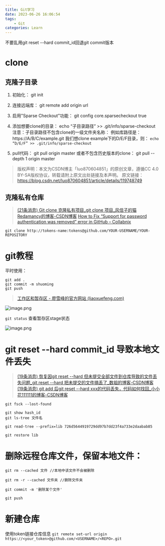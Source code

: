 ```yaml
---
title: Git学习
date: 2023-06-26 16:06:54
tags:
    - Git
categories: Learn
---
```


不要乱用git reset --hard commit_id回退git commit版本

<!-- more -->

# clone

## 克隆子目录

1. 初始化：
git init

2. 连接远端库：
git remote add origin url

3. 启用"Sparse Checkout"功能：
git config core.sparsecheckout true

4. 添加想要clone的目录：
echo “子目录路径” >> .git/info/sparse-checkout
注意：子目录路径不包含clone的一级文件夹名称：
例如库路径是：
https://A/B/C/example.git
我们想clone example下的D/E/F目录，则：
`echo “D/E/F” >> .git/info/sparse-checkout`

5. pull代码：
git pull origin master
或者不包含历史版本的clone：
git pull --depth 1 origin master


>版权声明：本文为CSDN博主「luo870604851」的原创文章，遵循CC 4.0 BY-SA版权协议，转载请附上原文出处链接及本声明。
>原文链接：https://blog.csdn.net/luo870604851/article/details/119748749

## 克隆私有仓库

>[(21条消息) Git clone 克隆私有项目_git clone 项目_风信子的猫Redamancy的博客-CSDN博客](https://blog.csdn.net/weixin_45508265/article/details/124340158)
>[How to Fix “Support for password authentication was removed” error in GitHub – Collabnix](https://collabnix.com/how-to-fix-support-for-password-authentication-was-removed-error-in-github/)

`git clone http://tokens-name:tokens@github.com/YOUR-USERNAME/YOUR-REPOSITORY`

# git教程

平时使用：
```
git add .
git commit -m shuoming
git push
```

>[工作区和暂存区 - 廖雪峰的官方网站 (liaoxuefeng.com)](https://www.liaoxuefeng.com/wiki/896043488029600/897271968352576)

![image.png](https://raw.githubusercontent.com/yq010105/Blog_images/main/pictures/20230626160832.png)

`git status` 查看暂存区stage状态

![image.png](https://raw.githubusercontent.com/yq010105/Blog_images/main/pictures/20230626161153.png)


# git reset --hard commit_id 导致本地文件丢失

>[(19条消息) 恢复因git reset --hard 但未提交全部文件到仓库导致的文件丢失问题_git reset --hard 把未提交的文件搞丢了_数祖的博客-CSDN博客](https://blog.csdn.net/qq_56098414/article/details/121291539)
>[(19条消息) git add 后git reset --hard xxx的代码丢失，代码如何找回_小小花111111的博客-CSDN博客](https://blog.csdn.net/chailihua0826/article/details/94619904?utm_medium=distribute.pc_relevant.none-task-blog-2~default~baidujs_baidulandingword~default-1-94619904-blog-121291539.235^v38^pc_relevant_anti_vip_base&spm=1001.2101.3001.4242.2&utm_relevant_index=4)

```
git fsck --lost-found

git show hash_id
git ls-tree 文件名

git read-tree --prefix=lib 726d5644919729dd97b7dd23f4a733e2daabab85

git restore lib

```

# 删除远程仓库文件，保留本地文件：

```
git rm --cached 文件 //本地中该文件不会被删除

git rm -r --cached 文件夹 //删除文件夹

git commit -m '删除某个文件'

git push
```

# 新建仓库



使用token链接仓库信息
`git remote set-url origin https://<your_token>@github.com/<USERNAME>/<REPO>.git`

